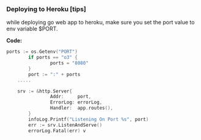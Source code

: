 ### Deploying to Heroku [tips]

while deploying go web app to heroku, make sure you set the port value to env variable $PORT.

**Code:**

```go
ports := os.Getenv("PORT")
        if ports == "o3" {
                ports = "8080"
        }
        port := ":" + ports
	.....

	srv := &http.Server{
                Addr:     port,
                ErrorLog: errorLog,
                Handler:  app.routes(),
        }
        infoLog.Printf("Listening On Port %s", port)
        err := srv.ListenAndServe()
        errorLog.Fatal(err)	v
```

